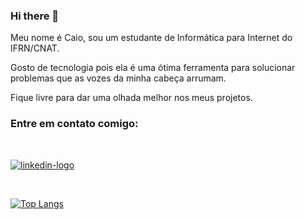 ### Hi there 👋

Meu nome é Caio, sou um estudante de Informática para Internet do IFRN/CNAT.

Gosto de tecnologia pois ela é uma ótima ferramenta para solucionar problemas que as vozes da minha cabeça arrumam. 

Fique livre para dar uma olhada melhor nos meus projetos.

### Entre em contato comigo:
<br>

<a href = "https://www.linkedin.com/in/caio-henrique-cruz-da-silva-0136b027b/" target = "_blank"><img src = "https://img.shields.io/badge/LinkedIn-0077B5?style=for-the-badge&logo=linkedin&logoColor=white" alt = "linkedin-logo"></a>

<br>

[![Top Langs](https://github-readme-stats.vercel.app/api/top-langs/?username=ocaiohen)](https://github.com/anuraghazra/github-readme-stats)
<br>
